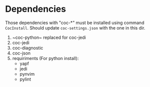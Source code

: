 # Dependencies

Those dependencies with "coc-*" must be installed using command `CocInstall`.
Should update `coc-settings.json` with the one in this dir.

1. ~coc-python~ replaced for coc-jedi
2. coc-jedi
3. coc-diagnostic
4. coc-json
1. requiriments (For python install):
    - yapf
    - jedi
    - pynvim
    - pylint
